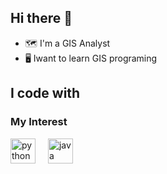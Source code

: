 ## Hi there 👋

- 🗺️ I'm a GIS Analyst
- 🖥️ Iwant to learn GIS programing


<h2 align="left">I code with</h2>

### My Interest

<div align="left">
  <img src="https://cdn.jsdelivr.net/gh/devicons/devicon/icons/python/python-original.svg" height="40" alt="python logo"  />
  <img width="12" />
  <img src="https://cdn.jsdelivr.net/gh/devicons/devicon/icons/java/java-original.svg" height="40" alt="java logo"  />
</div>






